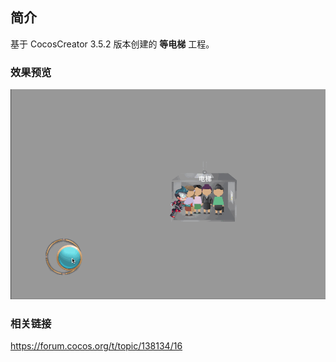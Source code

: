 ## 简介
基于 CocosCreator 3.5.2 版本创建的 **等电梯** 工程。

### 效果预览
![image](../../../gif/202208/2022080101.gif)

### 相关链接
https://forum.cocos.org/t/topic/138134/16